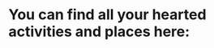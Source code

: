 # You can find all your hearted activities and places here: 

<html>
<head>
<style>



</body>
</html>
